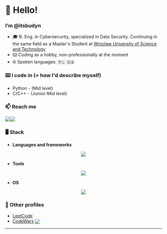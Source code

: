 # 👋 Hello!

### I’m @itsbudyn 
- 🎓 B. Eng. in Cybersecurity, specialized in Data Security. Continuing in the same field as a Master's Student at [Wrocław University of Science and Technology](https://pwr.edu.pl)
- ⌨️ Coding as a hobby, non-professionally at the moment
- 🌐 Spoken languages: 🇵🇱 🇬🇧

### ⌨️ I code in (+ how I'd describe myself)
  - Python - (Mid level)
  - C/C++ - (Junior-Mid level)

### 📫 Reach me
<p>
  <img src="https://img.shields.io/badge/@itsbudyn-%235865F2.svg?style=for-the-badge&logo=discord&logoColor=white" /><img src="https://img.shields.io/badge/itsbudyn(at)proton.me-8B89CC?style=for-the-badge&logo=protonmail&logoColor=white">
</p>

### 🖥️ Stack
- **Languages and frameworks**
<p align="center">
  <a href="https://github.com/LelouchFR/skill-icons">
    <img src="https://go-skill-icons.vercel.app/api/icons?i=c,cpp,py,discordbots,md&titles=true&perline=23" />
  </a>
</p>

- **Tools**
<p align="center">
  <a href="https://github.com/LelouchFR/skill-icons">
    <img src="https://go-skill-icons.vercel.app/api/icons?i=postman,git,github,vim,obsidian,visualstudio,vscode,virtualbox,vmwareworkstation,terminal,gimp&titles=true&perline=23" />
  </a>
</p>

- **OS**
<p align="center">
  <a href="https://github.com/LelouchFR/skill-icons">
    <img src="https://go-skill-icons.vercel.app/api/icons?i=linux,fedora,kde,windows,android&titles=true&perline=23" />
  </a>
</p>

### 🔗 Other profiles
- [LeetCode](https://leetcode.com/u/itsbudyn/)
- [CodeWars](https://www.codewars.com/users/itsbudyn) <a href="https://www.codewars.com/users/itsbudyn/"> <img align="center" src="https://www.codewars.com/users/itsbudyn/badges/micro" /> </a>

----

<!---
### 📈 Stats
<p align="center">
  <a href="https://github.com/anuraghazra/github-readme-stats">
    <img height=250 align="center" src="https://github-readme-stats.vercel.app/api?username=itsbudyn&show_icons=true&theme=tokyonight&include_all_commits=true&show=reviews,discussions_started,discussions_answered,prs_merged,prs_merged_percentage" />
  </a>
  <a href="https://github.com/anuraghazra/convoychat">
    <img height=250 align="center" src="https://github-readme-stats.vercel.app/api/top-langs/?username=itsbudyn&layout=donut&theme=tokyonight" />
  </a>
</p>
<p align="center">
  <img align="center" src="https://komarev.com/ghpvc/?username=itsbudyn&color=green&style=for-the-badge" />
</p>
--->

<!---
itsbudyn/itsbudyn is a ✨ special ✨ repository because its `README.md` (this file) appears on your GitHub profile.
You can click the Preview link to take a look at your changes.
--->

